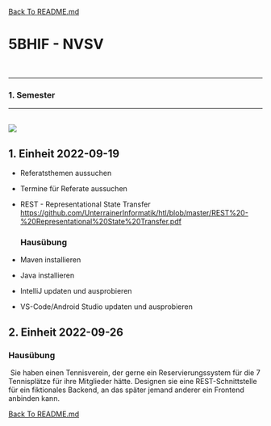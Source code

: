 [Back To README.md][back]

# 5BHIF - NVSV

<br>

----

### 1. Semester

----

<br>

<img src="https://github.com/UnterrainerInformatik/htl/blob/master/img/5BHIF-Stundenplan.png" />

<br>

## 1. Einheit 2022-09-19

- Referatsthemen aussuchen

- Termine für Referate aussuchen

- REST - Representational State Transfer
  https://github.com/UnterrainerInformatik/htl/blob/master/REST%20-%20Representational%20State%20Transfer.pdf

  ### Hausübung

- Maven installieren

- Java installieren

- IntelliJ updaten und ausprobieren

- VS-Code/Android Studio updaten und ausprobieren



## 2. Einheit 2022-09-26



### Hausübung

​	Sie haben einen Tennisverein, der gerne ein Reservierungssystem für die 7 Tennisplätze für ihre Mitglieder hätte. Designen sie eine REST-Schnittstelle für ein fiktionales Backend, an das später jemand anderer ein Frontend anbinden kann.



[Back To README.md][back]

[back]: https://github.com/UnterrainerInformatik/htl
